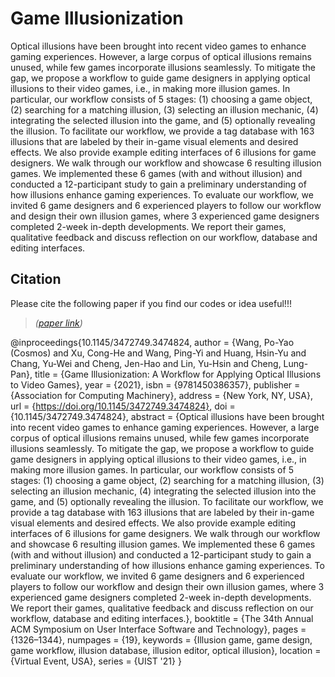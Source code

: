 # Game Illusionization


Optical illusions have been brought into recent video games to enhance gaming experiences. However, a large corpus of optical illusions remains unused, while few games incorporate illusions seamlessly. To mitigate the gap, we propose a workflow to guide game designers in applying optical illusions to their video games, i.e., in making more illusion games. In particular, our workflow consists of 5 stages: (1) choosing a game object, (2) searching for a matching illusion, (3) selecting an illusion mechanic, (4) integrating the selected illusion into the game, and (5) optionally revealing the illusion. To facilitate our workflow, we provide a tag database with 163 illusions that are labeled by their in-game visual elements and desired effects. We also provide example editing interfaces of 6 illusions for game designers. We walk through our workflow and showcase 6 resulting illusion games. We implemented these 6 games (with and without illusion) and conducted a 12-participant study to gain a preliminary understanding of how illusions enhance gaming experiences. To evaluate our workflow, we invited 6 game designers and 6 experienced players to follow our workflow and design their own illusion games, where 3 experienced game designers completed 2-week in-depth developments. We report their games, qualitative feedback and discuss reflection on our workflow, database and editing interfaces.


## Citation

Please cite the following paper if you find our codes or idea useful!!!

> *([paper link](https://dl.acm.org/doi/10.1145/3472749.3474824))*  


  @inproceedings{10.1145/3472749.3474824,
  author = {Wang, Po-Yao (Cosmos) and Xu, Cong-He and Wang, Ping-Yi and Huang, Hsin-Yu and Chang, Yu-Wei and Cheng, Jen-Hao and Lin, Yu-Hsin and Cheng, Lung-Pan},
  title = {Game Illusionization: A Workflow for Applying Optical Illusions to Video Games},
  year = {2021},
  isbn = {9781450386357},
  publisher = {Association for Computing Machinery},
  address = {New York, NY, USA},
  url = {https://doi.org/10.1145/3472749.3474824},
  doi = {10.1145/3472749.3474824},
  abstract = {Optical illusions have been brought into recent video games to enhance gaming experiences. However, a large corpus of optical illusions remains unused, while few games incorporate illusions seamlessly. To mitigate the gap, we propose a workflow to guide game designers in applying optical illusions to their video games, i.e., in making more illusion games. In particular, our workflow consists of 5 stages: (1) choosing a game object, (2) searching for a matching illusion, (3) selecting an illusion mechanic, (4) integrating the selected illusion into the game, and (5) optionally revealing the illusion. To facilitate our workflow, we provide a tag database with 163 illusions that are labeled by their in-game visual elements and desired effects. We also provide example editing interfaces of 6 illusions for game designers. We walk through our workflow and showcase 6 resulting illusion games. We implemented these 6 games (with and without illusion) and conducted a 12-participant study to gain a preliminary understanding of how illusions enhance gaming experiences. To evaluate our workflow, we invited 6 game designers and 6 experienced players to follow our workflow and design their own illusion games, where 3 experienced game designers completed 2-week in-depth developments. We report their games, qualitative feedback and discuss reflection on our workflow, database and editing interfaces.},
  booktitle = {The 34th Annual ACM Symposium on User Interface Software and Technology},
  pages = {1326–1344},
  numpages = {19},
  keywords = {Illusion game, game design, game workflow, illusion database, illusion editor, optical illusion},
  location = {Virtual Event, USA},
  series = {UIST '21}
  }
